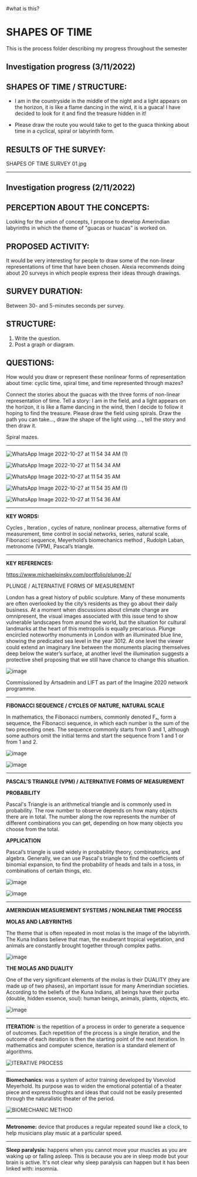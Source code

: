 #what is this?



# SHAPES OF TIME 

This is the process folder describing my progress throughout the semester

## Investigation progress (3/11/2022) 

## SHAPES OF TIME / STRUCTURE:

- I am in the countryside in the middle of the night and a light appears on the horizon, it is like a flame dancing in the wind, it is a guaca! I have decided to look for it and find the treasure hidden in it!

- Please draw the route you would take to get to the guaca thinking about time in a cyclical, spiral or labyrinth form.

## RESULTS OF THE SURVEY:

SHAPES OF TIME SURVEY 01.jpg




---------------------------------------------------------------------------------------------------------------------------

## Investigation progress (2/11/2022) 

## PERCEPTION ABOUT THE CONCEPTS: 

Looking for the union of concepts, I propose to develop Amerindian labyrinths in which the theme of "guacas or huacas" is worked on.

## PROPOSED ACTIVITY: 
It would be very interesting for people to draw some of the non-linear representations of time that have been chosen. Alexia recommends doing about 20 surveys in which people express their ideas through drawings.

## SURVEY DURATION: 
Between 30- and 5-minutes seconds per survey.

## STRUCTURE:
1. Write the question.
2. Post a graph or diagram.

## QUESTIONS:
How would you draw or represent these nonlinear forms of representation about time: cyclic time, spiral time, and time represented through mazes?

Connect the stories about the guacas with the three forms of non-linear representation of time. Tell a story: I am in the field, and a light appears on the horizon, it is like a flame dancing in the wind, then I decide to follow it hoping to find the treasure. Please draw the field using spirals. Draw the path you can take..., draw the shape of the light using ..., tell the story and then draw it.

Spiral mazes.


---------------------------------------------------------------------------------------------------------------------------

![WhatsApp Image 2022-10-27 at 11 54 34 AM (1)](https://user-images.githubusercontent.com/116269310/198289781-1bdb4879-4667-41d4-a574-a806fc037126.jpeg)

![WhatsApp Image 2022-10-27 at 11 54 34 AM](https://user-images.githubusercontent.com/116269310/198289831-d9f47410-61ae-42e1-bdda-f5521f13a962.jpeg)

![WhatsApp Image 2022-10-27 at 11 54 35 AM](https://user-images.githubusercontent.com/116269310/198289866-6c5d50be-9f07-465d-b519-1134bb55e8c3.jpeg)

![WhatsApp Image 2022-10-27 at 11 54 35 AM (1)](https://user-images.githubusercontent.com/116269310/198290096-d800a0d5-d663-4fe5-90e0-68c739652576.jpeg)

![WhatsApp Image 2022-10-27 at 11 54 36 AM](https://user-images.githubusercontent.com/116269310/198290139-9e1abbd8-7224-4a19-a702-dba9aa7ae74f.jpeg)


---------------------------------------------------------------------------------------------------------------------------

**KEY WORDS:**

Cycles , Iteration , cycles of nature,  nonlinear process, alternative forms of measurement, time control in social networks, series, natural scale, Fibonacci sequence, Meyerhold’s biomechanics method , Rudolph Laban, metronome (VPM), Pascal’s triangle.


---------------------------------------------------------------------------------------------------------------------------

**KEY REFERENCES:**

https://www.michaelpinsky.com/portfolio/plunge-2/ 

PLUNGE / ALTERNATIVE FORMS OF MEASUREMENT

London has a great history of public sculpture. Many of these monuments are often overlooked by the city’s residents as they go about their daily business. At a moment when discussions about climate change are omnipresent, the visual images associated with this issue tend to show vulnerable landscapes from around the world, but the situation for cultural landmarks at the heart of this metropolis is equally precarious. Plunge encircled noteworthy monuments in London with an illuminated blue line, showing the predicated sea level in the year 3012. At one level the viewer could extend an imaginary line between the monuments placing themselves deep below the water’s surface, at another level the illumination suggests a protective shell proposing that we still have chance to change this situation.

![image](https://user-images.githubusercontent.com/116269310/197970759-e3b83d4e-61c5-4355-a886-1b9066541fb3.png)

Commissioned by Artsadmin and LIFT as part of the Imagine 2020 network programme.

-----------------------------------------------------------------------------------------------------------------------------

**FIBONACCI SEQUENCE / CYCLES OF NATURE, NATURAL SCALE**

In mathematics, the Fibonacci numbers, commonly denoted Fₙ, form a sequence, the Fibonacci sequence, in which each number is the sum of the two preceding ones. The sequence commonly starts from 0 and 1, although some authors omit the initial terms and start the sequence from 1 and 1 or from 1 and 2.

![image](https://user-images.githubusercontent.com/116269310/197970938-85999917-5f69-46f0-a302-ee4a7ade79dd.png)

![image](https://user-images.githubusercontent.com/116269310/197970966-238b707b-f824-493d-b998-e1d638813136.png)


-----------------------------------------------------------------------------------------------------------------------------

**PASCAL’S TRIANGLE (VPM) / ALTERNATIVE FORMS OF MEASUREMENT**

**PROBABILITY**

Pascal's Triangle is an arithmetical triangle and is commonly used in probability. The row number to observe depends on how many objects there are in total. The number along the row represents the number of different combinations you can get, depending on how many objects you choose from the total.

**APPLICATION**

Pascal’s triangle is used widely in probability theory, combinatorics, and algebra. Generally, we can use Pascal's triangle to find the coefficients of binomial expansion, to find the probability of heads and tails in a toss, in combinations of certain things, etc.


![image](https://user-images.githubusercontent.com/116269310/197971049-4d1c5d5a-4fb0-403b-b2a3-10cb2417295d.png)

![image](https://user-images.githubusercontent.com/116269310/197971084-22392f61-6c37-42f4-b034-4ff8c7c9fe0b.png)


---------------------------------------------------------------------------------------------------------------------------

**AMERINDIAN MEASUREMENT SYSTEMS / NONLINEAR TIME PROCESS**

**MOLAS AND LABYRINTHS**

The theme that is often repeated in most molas is the image of the labyrinth. The Kuna Indians believe that man, the exuberant tropical vegetation, and animals are constantly brought together through complex paths.

![image](https://user-images.githubusercontent.com/116269310/197971179-26316fe1-2c5a-447a-a8d8-6fc20a144483.png)


**THE MOLAS AND DUALITY**

One of the very significant elements of the molas is their DUALITY (they are made up of two phases), an important issue for many Amerindian societies. According to the beliefs of the Kuna Indians, all beings have their purba (double, hidden essence, soul): human beings, animals, plants, objects, etc.

![image](https://user-images.githubusercontent.com/116269310/197971253-a359df69-d3f4-471a-bfd1-e76692f20932.png)


---------------------------------------------------------------------------------------------------------------------------

**ITERATION:** is the repetition of a process in order to generate a sequence of outcomes. Each repetition of the process is a single iteration, and the outcome of each iteration is then the starting point of the next iteration. In mathematics and computer science, iteration is a standard element of algorithms. 

![ITERATIVE PROCESS](https://user-images.githubusercontent.com/116269310/197971970-32652ae9-08f8-4ce7-a2cd-5c82f879d862.png)


---------------------------------------------------------------------------------------------------------------------------


**Biomechanics:** was a system of actor training developed by Vsevolod Meyerhold. Its purpose was to widen the emotional potential of a theater piece and express thoughts and ideas that could not be easily presented through the naturalistic theater of the period. 


![BIOMECHANIC METHOD](https://user-images.githubusercontent.com/116269310/197972043-947160d6-814b-46d0-8fcf-67e123e04eaf.jpg)

---------------------------------------------------------------------------------------------------------------------------


**Metronome:** device that produces a regular repeated sound like a clock, to help musicians play music at a particular speed.


---------------------------------------------------------------------------------------------------------------------------

**Sleep paralysis:** happens when you cannot move your muscles as you are waking up or falling asleep. This is because you are in sleep mode but your brain is active. It's not clear why sleep paralysis can happen but it has been linked with: insomnia.


